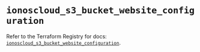 # `ionoscloud_s3_bucket_website_configuration`

Refer to the Terraform Registry for docs: [`ionoscloud_s3_bucket_website_configuration`](https://registry.terraform.io/providers/ionos-cloud/ionoscloud/6.7.1/docs/resources/s3_bucket_website_configuration).
